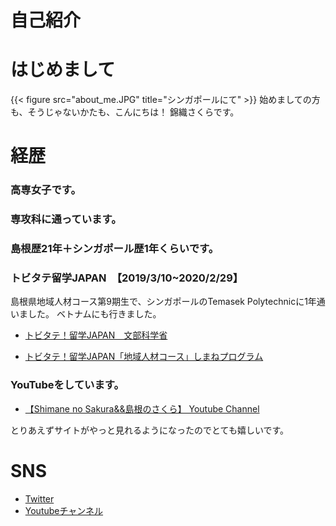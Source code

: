 # 自己紹介


# はじめまして
{{< figure src="about_me.JPG" title="シンガポールにて" >}}
始めましての方も、そうじゃないかたも、こんにちは！
錦織さくらです。  
# 経歴  
### 高専女子です。  
### 専攻科に通っています。
### 島根歴21年＋シンガポール歴1年くらいです。 
### トビタテ留学JAPAN　【2019/3/10~2020/2/29】
島根県地域人材コース第9期生で、シンガポールのTemasek Polytechnicに1年通いました。
ベトナムにも行きました。

- [トビタテ！留学JAPAN　文部科学省](https://tobitate.mext.go.jp/)

- [トビタテ！留学JAPAN「地域人材コース」しまねプログラム](https://www.tobitate-shimane.jp/)
  
### YouTubeをしています。
- [【Shimane no Sakura&&島根のさくら】 Youtube Channel](https://www.youtube.com/channel/UCf3tTxTDJGquzSnx6Y-xGYA)  

とりあえずサイトがやっと見れるようになったのでとても嬉しいです。

# SNS
- [Twitter](https://twitter.com/shimanenosakura)
- [Youtubeチャンネル](https://www.youtube.com/channel/UCf3tTxTDJGquzSnx6Y-xGYA)
